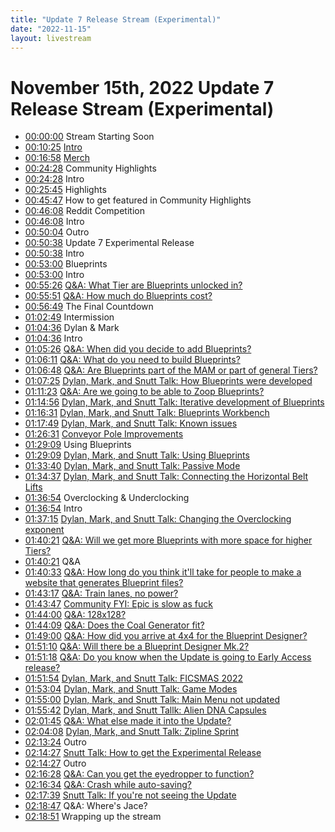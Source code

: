 ```yaml
---
title: "Update 7 Release Stream (Experimental)"
date: "2022-11-15"
layout: livestream
---
```

# November 15th, 2022 Update 7 Release Stream (Experimental)
* [00:00:00](https://youtu.be/CREPrQ23Dt4?t=0) Stream Starting Soon
* [00:10:25](https://youtu.be/CREPrQ23Dt4?t=625) [Intro](./transcriptions/yt-CREPrQ23Dt4,625.4333333333333,1018.952724.md)
* [00:16:58](https://youtu.be/CREPrQ23Dt4?t=1018) [Merch](./transcriptions/yt-CREPrQ23Dt4,1018.952724,1468.707861.md)
* [00:24:28](https://youtu.be/CREPrQ23Dt4?t=1468) Community Highlights
* [00:24:28](https://youtu.be/CREPrQ23Dt4?t=1468) Intro
* [00:25:45](https://youtu.be/CREPrQ23Dt4?t=1545) Highlights
* [00:45:47](https://youtu.be/CREPrQ23Dt4?t=2747) How to get featured in Community Highlights
* [00:46:08](https://youtu.be/CREPrQ23Dt4?t=2768) Reddit Competition
* [00:46:08](https://youtu.be/CREPrQ23Dt4?t=2768) Intro
* [00:50:04](https://youtu.be/CREPrQ23Dt4?t=3004) Outro
* [00:50:38](https://youtu.be/CREPrQ23Dt4?t=3038) Update 7 Experimental Release
* [00:50:38](https://youtu.be/CREPrQ23Dt4?t=3038) Intro
* [00:53:00](https://youtu.be/CREPrQ23Dt4?t=3180) Blueprints
* [00:53:00](https://youtu.be/CREPrQ23Dt4?t=3180) Intro
* [00:55:26](https://youtu.be/CREPrQ23Dt4?t=3326) [Q&A: What Tier are Blueprints unlocked in?](./transcriptions/yt-CREPrQ23Dt4,3326.131639,3351.962562.md)
* [00:55:51](https://youtu.be/CREPrQ23Dt4?t=3351) [Q&A: How much do Blueprints cost?](./transcriptions/yt-CREPrQ23Dt4,3351.962562,3409.305696.md)
* [00:56:49](https://youtu.be/CREPrQ23Dt4?t=3409) The Final Countdown
* [01:02:49](https://youtu.be/CREPrQ23Dt4?t=3769) Intermission
* [01:04:36](https://youtu.be/CREPrQ23Dt4?t=3876) Dylan & Mark
* [01:04:36](https://youtu.be/CREPrQ23Dt4?t=3876) Intro
* [01:05:26](https://youtu.be/CREPrQ23Dt4?t=3926) [Q&A: When did you decide to add Blueprints?](./transcriptions/yt-CREPrQ23Dt4,3926.202571,3971.563964.md)
* [01:06:11](https://youtu.be/CREPrQ23Dt4?t=3971) [Q&A: What do you need to build Blueprints?](./transcriptions/yt-CREPrQ23Dt4,3971.563964,4008.838937.md)
* [01:06:48](https://youtu.be/CREPrQ23Dt4?t=4008) [Q&A: Are Blueprints part of the MAM or part of general Tiers?](./transcriptions/yt-CREPrQ23Dt4,4008.838937,4045.864719.md)
* [01:07:25](https://youtu.be/CREPrQ23Dt4?t=4045) [Dylan, Mark, and Snutt Talk: How Blueprints were developed](./transcriptions/yt-CREPrQ23Dt4,4045.864719,4283.955383.md)
* [01:11:23](https://youtu.be/CREPrQ23Dt4?t=4283) [Q&A: Are we going to be able to Zoop Blueprints?](./transcriptions/yt-CREPrQ23Dt4,4283.955383,4496.444475.md)
* [01:14:56](https://youtu.be/CREPrQ23Dt4?t=4496) [Dylan, Mark, and Snutt Talk: Iterative development of Blueprints](./transcriptions/yt-CREPrQ23Dt4,4496.444475,4591.131895.md)
* [01:16:31](https://youtu.be/CREPrQ23Dt4?t=4591) [Dylan, Mark, and Snutt Talk: Blueprints Workbench](./transcriptions/yt-CREPrQ23Dt4,4591.131895,4669.946128.md)
* [01:17:49](https://youtu.be/CREPrQ23Dt4?t=4669) [Dylan, Mark, and Snutt Talk: Known issues](./transcriptions/yt-CREPrQ23Dt4,4669.946128,5191.075903877209.md)
* [01:26:31](https://youtu.be/CREPrQ23Dt4?t=5191) [Conveyor Pole Improvements](./transcriptions/yt-CREPrQ23Dt4,5191.075903877209,5349.792123.md)
* [01:29:09](https://youtu.be/CREPrQ23Dt4?t=5349) Using Blueprints
* [01:29:09](https://youtu.be/CREPrQ23Dt4?t=5349) [Dylan, Mark, and Snutt Talk: Using Blueprints](./transcriptions/yt-CREPrQ23Dt4,5349.792123,5620.926718247916.md)
* [01:33:40](https://youtu.be/CREPrQ23Dt4?t=5620) [Dylan, Mark, and Snutt Talk: Passive Mode](./transcriptions/yt-CREPrQ23Dt4,5620.926718247916,5677.699392.md)
* [01:34:37](https://youtu.be/CREPrQ23Dt4?t=5677) [Dylan, Mark, and Snutt Talk: Connecting the Horizontal Belt Lifts](./transcriptions/yt-CREPrQ23Dt4,5677.699392,5814.22606.md)
* [01:36:54](https://youtu.be/CREPrQ23Dt4?t=5814) Overclocking & Underclocking
* [01:36:54](https://youtu.be/CREPrQ23Dt4?t=5814) Intro
* [01:37:15](https://youtu.be/CREPrQ23Dt4?t=5835) [Dylan, Mark, and Snutt Talk: Changing the Overclocking exponent](./transcriptions/yt-CREPrQ23Dt4,5835.38837,6021.4571249125.md)
* [01:40:21](https://youtu.be/CREPrQ23Dt4?t=6021) [Q&A: Will we get more Blueprints with more space for higher Tiers?](./transcriptions/yt-CREPrQ23Dt4,6021.4571249125,6033.634519959804.md)
* [01:40:21](https://youtu.be/CREPrQ23Dt4?t=6021) Q&A
* [01:40:33](https://youtu.be/CREPrQ23Dt4?t=6033) [Q&A: How long do you think it'll take for people to make a website that generates Blueprint files?](./transcriptions/yt-CREPrQ23Dt4,6033.634519959804,6197.319266.md)
* [01:43:17](https://youtu.be/CREPrQ23Dt4?t=6197) [Q&A: Train lanes, no power?](./transcriptions/yt-CREPrQ23Dt4,6197.319266,6227.943388758088.md)
* [01:43:47](https://youtu.be/CREPrQ23Dt4?t=6227) [Community FYI: Epic is slow as fuck](./transcriptions/yt-CREPrQ23Dt4,6227.943388758088,6240.003332.md)
* [01:44:00](https://youtu.be/CREPrQ23Dt4?t=6240) [Q&A: 128x128?](./transcriptions/yt-CREPrQ23Dt4,6240.003332,6249.676934.md)
* [01:44:09](https://youtu.be/CREPrQ23Dt4?t=6249) [Q&A: Does the Coal Generator fit?](./transcriptions/yt-CREPrQ23Dt4,6249.676934,6540.615837.md)
* [01:49:00](https://youtu.be/CREPrQ23Dt4?t=6540) [Q&A: How did you arrive at 4x4 for the Blueprint Designer?](./transcriptions/yt-CREPrQ23Dt4,6540.615837,6670.77046.md)
* [01:51:10](https://youtu.be/CREPrQ23Dt4?t=6670) [Q&A: Will there be a Blueprint Designer Mk.2?](./transcriptions/yt-CREPrQ23Dt4,6670.77046,6678.607335.md)
* [01:51:18](https://youtu.be/CREPrQ23Dt4?t=6678) [Q&A: Do you know when the Update is going to Early Access release?](./transcriptions/yt-CREPrQ23Dt4,6678.607335,6714.312943.md)
* [01:51:54](https://youtu.be/CREPrQ23Dt4?t=6714) [Dylan, Mark, and Snutt Talk: FICSMAS 2022](./transcriptions/yt-CREPrQ23Dt4,6714.312943,6784.186237.md)
* [01:53:04](https://youtu.be/CREPrQ23Dt4?t=6784) [Dylan, Mark, and Snutt Talk: Game Modes](./transcriptions/yt-CREPrQ23Dt4,6784.186237,6900.448189.md)
* [01:55:00](https://youtu.be/CREPrQ23Dt4?t=6900) [Dylan, Mark, and Snutt Talk: Main Menu not updated](./transcriptions/yt-CREPrQ23Dt4,6900.448189,6942.736332.md)
* [01:55:42](https://youtu.be/CREPrQ23Dt4?t=6942) [Dylan, Mark, and Snutt Tallk: Alien DNA Capsules](./transcriptions/yt-CREPrQ23Dt4,6942.736332,7305.166556.md)
* [02:01:45](https://youtu.be/CREPrQ23Dt4?t=7305) [Q&A: What else made it into the Update?](./transcriptions/yt-CREPrQ23Dt4,7305.166556,7448.821249.md)
* [02:04:08](https://youtu.be/CREPrQ23Dt4?t=7448) [Dylan, Mark, and Snutt Talk: Zipline Sprint](./transcriptions/yt-CREPrQ23Dt4,7448.821249,8004.351560756758.md)
* [02:13:24](https://youtu.be/CREPrQ23Dt4?t=8004) Outro
* [02:14:27](https://youtu.be/CREPrQ23Dt4?t=8067) [Snutt Talk: How to get the Experimental Release](./transcriptions/yt-CREPrQ23Dt4,8067.502873,8188.264471.md)
* [02:14:27](https://youtu.be/CREPrQ23Dt4?t=8067) Outro
* [02:16:28](https://youtu.be/CREPrQ23Dt4?t=8188) [Q&A: Can you get the eyedropper to function?](./transcriptions/yt-CREPrQ23Dt4,8188.264471,8194.121731.md)
* [02:16:34](https://youtu.be/CREPrQ23Dt4?t=8194) [Q&A: Crash while auto-saving?](./transcriptions/yt-CREPrQ23Dt4,8194.121731,8259.389945.md)
* [02:17:39](https://youtu.be/CREPrQ23Dt4?t=8259) [Snutt Talk: If you're not seeing the Update](./transcriptions/yt-CREPrQ23Dt4,8259.389945,8327.278515102387.md)
* [02:18:47](https://youtu.be/CREPrQ23Dt4?t=8327) Q&A: Where's Jace?
* [02:18:51](https://youtu.be/CREPrQ23Dt4?t=8331) Wrapping up the stream
